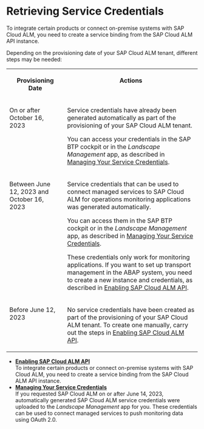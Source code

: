 <!-- loio448f9f17151f4dc2beeda248ca092618 -->

# Retrieving Service Credentials

To integrate certain products or connect on-premise systems with SAP Cloud ALM, you need to create a service binding from the SAP Cloud ALM API instance.

Depending on the provisioning date of your SAP Cloud ALM tenant, different steps may be needed:


<table>
<tr>
<th valign="top">

Provisioning Date

</th>
<th valign="top">

Actions

</th>
</tr>
<tr>
<td valign="top">

On or after October 16, 2023

</td>
<td valign="top">

Service credentials have already been generated automatically as part of the provisioning of your SAP Cloud ALM tenant.

You can access your credentials in the SAP BTP cockpit or in the *Landscape Management* app, as described in [Managing Your Service Credentials](managing-your-service-credentials-87b7851.md).

</td>
</tr>
<tr>
<td valign="top">

Between June 12, 2023 and October 16, 2023

</td>
<td valign="top">

Service credentials that can be used to connect managed services to SAP Cloud ALM for operations monitoring applications was generated automatically.

You can access them in the SAP BTP cockpit or in the *Landscape Management* app, as described in [Managing Your Service Credentials](managing-your-service-credentials-87b7851.md).

These credentials only work for monitoring applications. If you want to set up transport management in the ABAP system, you need to create a new instance and credentials, as described in [Enabling SAP Cloud ALM API](enabling-sap-cloud-alm-api-704b5dc.md).

</td>
</tr>
<tr>
<td valign="top">

Before June 12, 2023

</td>
<td valign="top">

No service credentials have been created as part of the provisioning of your SAP Cloud ALM tenant. To create one manually, carry out the steps in [Enabling SAP Cloud ALM API](enabling-sap-cloud-alm-api-704b5dc.md).

</td>
</tr>
</table>

-   **[Enabling SAP Cloud ALM API](enabling-sap-cloud-alm-api-704b5dc.md "To integrate certain products or connect on-premise systems with SAP Cloud ALM, you need
		to create a service binding from the SAP Cloud ALM API
		instance.")**  
To integrate certain products or connect on-premise systems with SAP Cloud ALM, you need to create a service binding from the SAP Cloud ALM API instance.
-   **[Managing Your Service Credentials](managing-your-service-credentials-87b7851.md "If you requested SAP Cloud ALM on or after June 14, 2023, automatically generated SAP
		Cloud ALM service credentials were uploaded to the Landscape
			Management app for you. These credentials can be used to connect managed
		services to push monitoring data using OAuth 2.0.")**  
If you requested SAP Cloud ALM on or after June 14, 2023, automatically generated SAP Cloud ALM service credentials were uploaded to the *Landscape Management* app for you. These credentials can be used to connect managed services to push monitoring data using OAuth 2.0.

